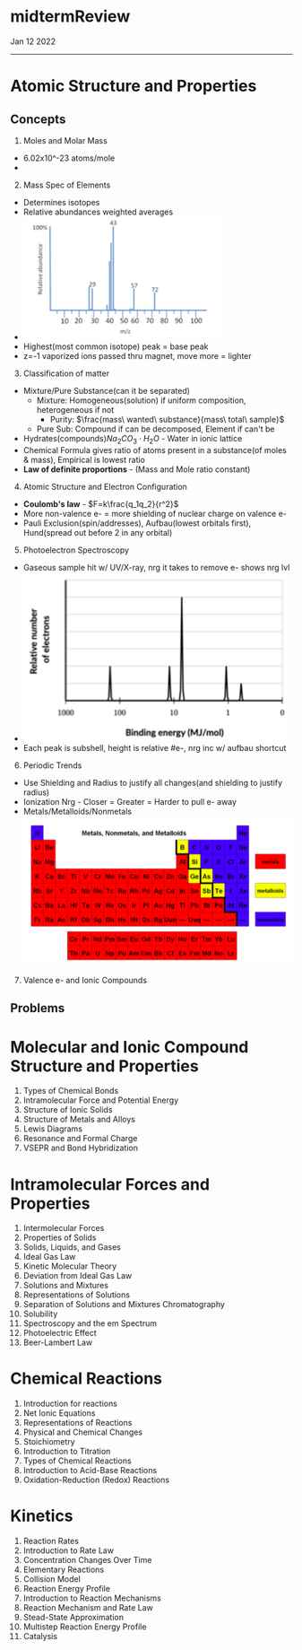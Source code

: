 # midtermReview
Jan 12 2022
***
# Atomic Structure and Properties
## Concepts  
1. Moles and Molar Mass
 - 6.02x10^-23 atoms/mole
 - 
2. Mass Spec of Elements
 - Determines isotopes
 - Relative abundances weighted averages
 - ![Mass Spec Example Result](./massSpec.png)
 - Highest(most common isotope) peak = base peak 
 - z=-1 vaporized ions passed thru magnet, move more = lighter 

3. Classification of matter
 - Mixture/Pure Substance(can it be separated)
   - Mixture: Homogeneous(solution) if uniform composition, heterogeneous if not
     - Purity: $\frac{mass\ wanted\ substance}{mass\ total\ sample}$
   - Pure Sub: Compound if can be decomposed, Element if can't be
 - Hydrates(compounds)$Na_2CO_3\cdot H_2O$ - Water in ionic lattice 
 - Chemical Formula gives ratio of atoms present in a substance(of moles & mass), Empirical is lowest ratio 
 - **Law of definite proportions** - (Mass and Mole ratio constant)
4. Atomic Structure and Electron Configuration 
 - **Coulomb's law** - $F=k\frac{q_1q_2}{r^2}$
 - More non-valence e- = more shielding of nuclear charge on valence e-
 - Pauli Exclusion(spin/addresses), Aufbau(lowest orbitals first), Hund(spread out before 2 in any orbital) 
5. Photoelectron Spectroscopy 
 - Gaseous sample hit w/ UV/X-ray, nrg it takes to remove e- shows nrg lvl 
 - ![PES Spectrum Example](./peSpec.png)
 - Each peak is subshell, height is relative #e-, nrg inc w/ aufbau shortcut
6. Periodic Trends 
  - Use Shielding and Radius to justify all changes(and shielding to justify radius)
 - Ionization Nrg - Closer = Greater = Harder to pull e- away 
 - Metals/Metalloids/Nonmetals ![Periodic Table w/ Classificaitons](./pdTblwClass.png)
7. Valence e- and Ionic Compounds 
## Problems 

# Molecular and Ionic Compound Structure and Properties 
1. Types of Chemical Bonds 
2. Intramolecular Force and Potential Energy 
3. Structure of Ionic Solids
4. Structure of Metals and Alloys
5. Lewis Diagrams 
6. Resonance and Formal Charge 
7. VSEPR and Bond Hybridization 

# Intramolecular Forces and Properties
1. Intermolecular Forces 
2. Properties of Solids 
3. Solids, Liquids, and Gases
4. Ideal Gas Law 
5. Kinetic Molecular Theory 
6. Deviation from Ideal Gas Law 
7. Solutions and Mixtures 
8. Representations of Solutions 
9. Separation of Solutions and Mixtures Chromatography 
10. Solubility 
11. Spectroscopy and the em Spectrum 
12. Photoelectric Effect 
13. Beer-Lambert Law

# Chemical Reactions 
1. Introduction for reactions 
2. Net Ionic Equations 
3. Representations of Reactions 
4. Physical and Chemical Changes 
5. Stoichiometry
6. Introduction to Titration 
7. Types of Chemical Reactions 
8. Introduction to Acid-Base Reactions 
9. Oxidation-Reduction (Redox) Reactions 

# Kinetics 
1. Reaction Rates 
2. Introduction to Rate Law 
3. Concentration Changes Over Time
4. Elementary Reactions 
5. Collision Model
6. Reaction Energy Profile 
7. Introduction to Reaction Mechanisms 
8. Reaction Mechanism and Rate Law 
9. Stead-State Approximation 
10. Multistep Reaction Energy Profile 
11. Catalysis 
